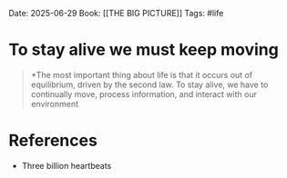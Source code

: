 Date: 2025-06-29
Book: [[THE BIG PICTURE]]
Tags: #life 
# To stay alive we must keep moving

>*The most important thing about life is that it occurs out of equilibrium, driven by the second law. To stay alive, we have to continually move, process information, and interact with our environment 

# References
- Three billion heartbeats 